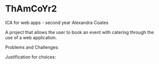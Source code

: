 # ThAmCoYr2
ICA for web apps - second year
Alexandra Coates  

A project that allows the user to book an event with catering through the use of a web application. 

Problems and Challenges:


Justification for choices:



